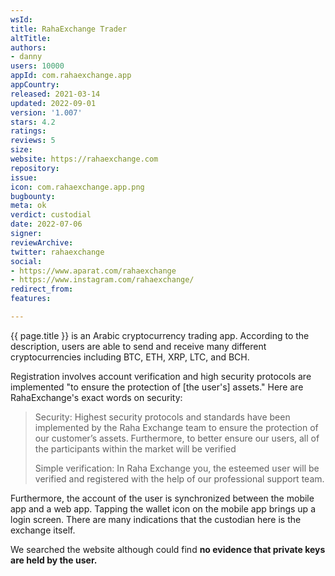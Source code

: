 ```yaml
---
wsId: 
title: RahaExchange Trader
altTitle: 
authors:
- danny
users: 10000
appId: com.rahaexchange.app
appCountry: 
released: 2021-03-14
updated: 2022-09-01
version: '1.007'
stars: 4.2
ratings: 
reviews: 5
size: 
website: https://rahaexchange.com
repository: 
issue: 
icon: com.rahaexchange.app.png
bugbounty: 
meta: ok
verdict: custodial
date: 2022-07-06
signer: 
reviewArchive: 
twitter: rahaexchange
social:
- https://www.aparat.com/rahaexchange
- https://www.instagram.com/rahaexchange/
redirect_from: 
features: 

---
```


{{ page.title }} is an Arabic cryptocurrency trading app. According to the description, users are able to send and receive many different cryptocurrencies including BTC, ETH, XRP, LTC, and BCH.

Registration involves account verification and high security protocols are implemented "to ensure the protection of [the user's] assets." Here are RahaExchange's exact words on security:

> Security: Highest security protocols and standards have been implemented by the Raha Exchange team to ensure the protection of our customer’s assets. Furthermore, to better ensure our users, all of the participants within the market will be verified
>
> Simple verification: In Raha Exchange you, the esteemed user will be verified and registered with the help of our professional support team. 

Furthermore, the account of the user is synchronized between the mobile app and a web app. Tapping the wallet icon on the mobile app brings up a login screen. There are many indications that the custodian here is the exchange itself.

We searched the website although could find **no evidence that private keys are held by the user.**


